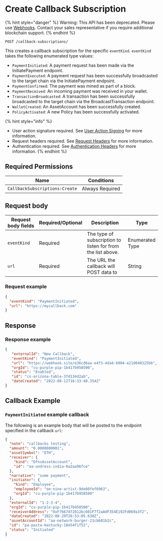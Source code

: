 # Create Callback Subscription

&#x20;&#x20;

{% hint style="danger" %}
Warning: This API has been deprecated.  Please use [Webhooks](../../../webhooks/).  Contact your sales representative if you require additional blockchain support. &#x20;
{% endhint %}

&#x20;

`POST /callback-subscriptions/`

This creates a callback subscription for the specific `eventKind`. `eventKind` takes the following enumerated type values:

* `PaymentInitiated`: A payment request has been made via the InitiatePayment endpoint.
* `PaymentExecuted`: A payment request has been successfully broadcasted to the target chain via the InitiatePayment endpoint.
* `PaymentConfirmed`: The payment was mined as part of a block.
* `PaymentReceived`: An incoming payment was received in your wallet.
* `TransactionBroadcasted`: A transaction has been successfully broadcasted to the target chain via the BroadcastTransaction endpoint.
* `WalletCreated`: An AssetAccount has been successfully created.
* `PolicyActivated`: A new Policy has been successfully activated.

{% hint style="info" %}
* User action signature required. See [User Action Signing](../../../authentication/user-action-signing/) for more information.
* Request headers required. See [Request Headers](../../../../getting-started/request-headers.md) for more information.
* Authentication required. See [Authentication Headers](../../../../getting-started/request-headers.md#authentication-headers) for more information.
{% endhint %}

## Required Permissions

| Name                           | Conditions      |
| ------------------------------ | --------------- |
| `CallbackSubscriptions:Create` | Always Required |

## Request body <a href="#request-example.1" id="request-example.1"></a>

<table><thead><tr><th width="173">Request body fields</th><th width="111">Required/Optional</th><th width="268">Description</th><th>Type</th></tr></thead><tbody><tr><td><code>eventKind</code></td><td>Required</td><td>The type of subscription to listen for from the list above.</td><td>Enumerated Type</td></tr><tr><td><code>url</code></td><td>Required</td><td>The URL the callback will POST data to</td><td>String</td></tr></tbody></table>

### Request example <a href="#request-example.1" id="request-example.1"></a>

```JSON
{
  "eventKind": "PaymentInitiated",
  "url": "https://mycallback.com"
}
```

## Response <a href="#response" id="response"></a>

### Response example <a href="#response-example" id="response-example"></a>

```json
{
   "externalId": "New Callback",
   "eventKind": "PaymentInitiated",
   "url": "https://webhook.site/e36cd6aa-e4f3-4da4-b904-e210048325bb",
   "orgId": "cu-purple-pip-1b417b958500",
   "status": "Enabled",
   "id": "cs-arizona-table-3fd134d2ab",
   "dateCreated": "2022-08-12T16:33:40.354Z"
}
```

## Callback Example <a href="#response" id="response"></a>

### `PaymentInitiated` example callback <a href="#response-example" id="response-example"></a>

The following is an example body that will be posted to the endpoint specified in the callback `url`:

```json
{
  "note": "callbacks testing",
  "amount": "0.0000000001",
  "assetSymbol": "ETH",
  "receiver": {
    "kind": "DfnsAssetAccount",
    "id": "aa-undress-india-0a2aa96fce"
  },
  "narrative": "some payment",
  "initiator": {
    "kind": "Employee",
    "employeeId": "oe-nine-artist-9de60fef6963",
    "orgId": "cu-purple-pip-1b417b958500"
  },
  "externalId": "1-2-3-4",
  "orgId": "cu-purple-pip-1b417b958500",
  "receiverAddress": "0xF7667d72812bc601F7f2aAdF354E192Fd069a3f2",
  "dateCreated": "2022-08-29T20:53:05.630Z",
  "assetAccountId": "aa-network-burger-21cb681b2c",
  "id": "pa-pasta-kentucky-18e54f1f52",
  "status": "Initiated"
}
```
